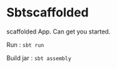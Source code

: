 # Sbtscaffolded

scaffolded App. Can get you started.

Run : `sbt run`

Build jar : `sbt assembly` 

